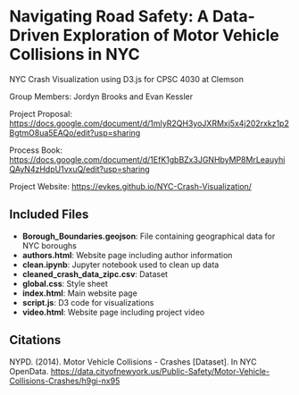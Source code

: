 # Navigating Road Safety: A Data-Driven Exploration of Motor Vehicle Collisions in NYC
NYC Crash Visualization using D3.js for CPSC 4030 at Clemson

Group Members: Jordyn Brooks and Evan Kessler

Project Proposal: <https://docs.google.com/document/d/1mIyR2QH3yoJXRMxj5x4j202rxkz1p2BgtmO8ua5EAQo/edit?usp=sharing>

Process Book: <https://docs.google.com/document/d/1EfK1gbBZx3JGNHbyMP8MrLeauyhiQAyN4zHdpU1vxuQ/edit?usp=sharing>

Project Website: <https://evkes.github.io/NYC-Crash-Visualization/>

## Included Files
- **Borough_Boundaries.geojson**: File containing geographical data for NYC boroughs
-  **authors.html**: Website page including author information
- **clean.ipynb**: Jupyter notebook used to clean up data
- **cleaned_crash_data_zipc.csv**: Dataset
- **global.css**: Style sheet
- **index.html**: Main website page
- **script.js**: D3 code for visualizations
- **video.html**: Website page including project video

## Citations
NYPD. (2014). Motor Vehicle Collisions - Crashes [Dataset]. In NYC OpenData. <https://data.cityofnewyork.us/Public-Safety/Motor-Vehicle-Collisions-Crashes/h9gi-nx95>
